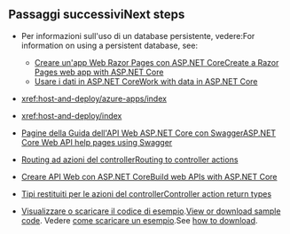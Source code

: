 ## <a name="next-steps"></a><span data-ttu-id="97d56-101">Passaggi successivi</span><span class="sxs-lookup"><span data-stu-id="97d56-101">Next steps</span></span>

* <span data-ttu-id="97d56-102">Per informazioni sull'uso di un database persistente, vedere:</span><span class="sxs-lookup"><span data-stu-id="97d56-102">For information on using a persistent database, see:</span></span>

  * [<span data-ttu-id="97d56-103">Creare un'app Web Razor Pages con ASP.NET Core</span><span class="sxs-lookup"><span data-stu-id="97d56-103">Create a Razor Pages web app with ASP.NET Core</span></span>](xref:tutorials/index)
  * [<span data-ttu-id="97d56-104">Usare i dati in ASP.NET Core</span><span class="sxs-lookup"><span data-stu-id="97d56-104">Work with data in ASP.NET Core</span></span>](xref:data/index)

* <xref:host-and-deploy/azure-apps/index>
* <xref:host-and-deploy/index>
* [<span data-ttu-id="97d56-105">Pagine della Guida dell'API Web ASP.NET Core con Swagger</span><span class="sxs-lookup"><span data-stu-id="97d56-105">ASP.NET Core Web API help pages using Swagger</span></span>](xref:tutorials/web-api-help-pages-using-swagger)
* [<span data-ttu-id="97d56-106">Routing ad azioni del controller</span><span class="sxs-lookup"><span data-stu-id="97d56-106">Routing to controller actions</span></span>](xref:mvc/controllers/routing)
* [<span data-ttu-id="97d56-107">Creare API Web con ASP.NET Core</span><span class="sxs-lookup"><span data-stu-id="97d56-107">Build web APIs with ASP.NET Core</span></span>](xref:web-api/index)
* [<span data-ttu-id="97d56-108">Tipi restituiti per le azioni del controller</span><span class="sxs-lookup"><span data-stu-id="97d56-108">Controller action return types</span></span>](xref:web-api/action-return-types)
* <span data-ttu-id="97d56-109">[Visualizzare o scaricare il codice di esempio](https://github.com/aspnet/Docs/tree/master/aspnetcore/tutorials/first-web-api/samples).</span><span class="sxs-lookup"><span data-stu-id="97d56-109">[View or download sample code](https://github.com/aspnet/Docs/tree/master/aspnetcore/tutorials/first-web-api/samples).</span></span> <span data-ttu-id="97d56-110">Vedere [come scaricare un esempio](xref:tutorials/index#how-to-download-a-sample).</span><span class="sxs-lookup"><span data-stu-id="97d56-110">See [how to download](xref:tutorials/index#how-to-download-a-sample).</span></span>
